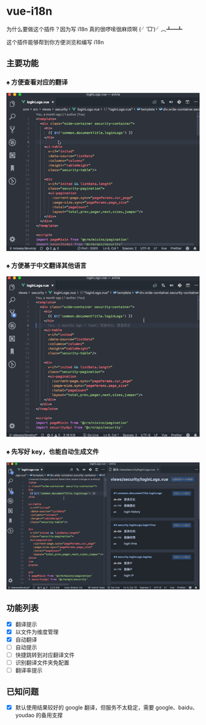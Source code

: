 # vue-i18n

为什么要做这个插件？因为写 i18n 真的很啰嗦很麻烦啊 (╯‵□′)╯︵┻━┻

这个插件能够帮到你方便浏览和编写 i18n

## 主要功能

### ♠ 方便查看对应的翻译

![](static/demo-1.gif)

### ♠ 方便基于中文翻译其他语言

![](static/demo-2.gif)

### ♠ 先写好 key，也能自动生成文件

![](static/demo-3.gif)

## 功能列表

- [x] 翻译提示
- [x] 以文件为维度管理
- [x] 自动翻译
- [ ] 自动提示
- [ ] 快捷跳转到对应翻译文件
- [ ] 识别翻译文件夹免配置
- [ ] 翻译率提示

## 已知问题

- [x] 默认使用结果较好的 google 翻译，但服务不太稳定，需要 google、baidu、youdao 的备用支撑
